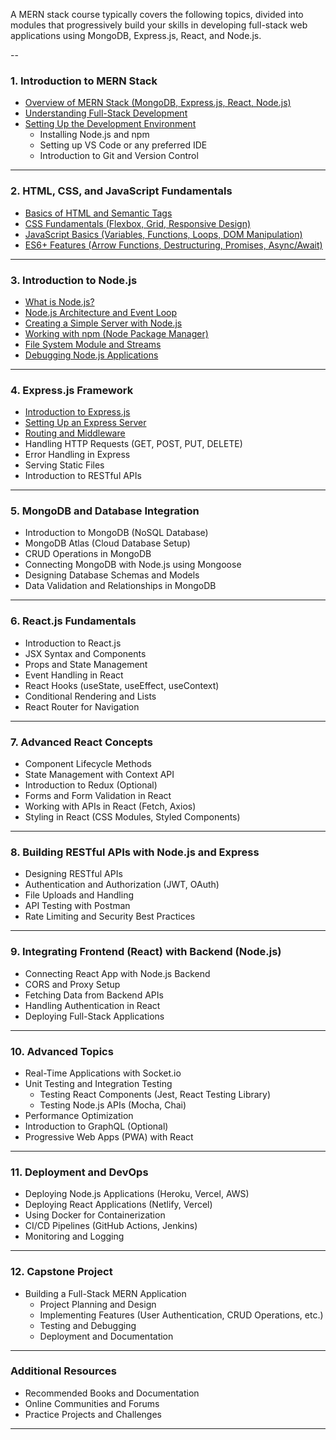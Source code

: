 A MERN stack course typically covers the following topics, divided into modules that progressively build your skills in developing full-stack web applications using MongoDB, Express.js, React, and Node.js.

--

### **1. Introduction to MERN Stack**
- [Overview of MERN Stack (MongoDB, Express.js, React, Node.js)](https://github.com/aw-junaid/Computer-Science/blob/main/Web%20Technologies/MERN/Course/Overview%20of%20MERN%20Stack%20(MongoDB%2C%20Express.js%2C%20React%2C%20Node.js).md)
- [Understanding Full-Stack Development](https://github.com/aw-junaid/Computer-Science/blob/main/Web%20Technologies/MERN/Course/Understanding%20Full-Stack%20Development.md)
- [Setting Up the Development Environment](https://github.com/aw-junaid/Computer-Science/blob/main/Web%20Technologies/MERN/Course/Setting%20Up%20the%20Development%20Environment.md)
  - Installing Node.js and npm
  - Setting up VS Code or any preferred IDE
  - Introduction to Git and Version Control

---

### **2. HTML, CSS, and JavaScript Fundamentals**
- [Basics of HTML and Semantic Tags](https://github.com/aw-junaid/Computer-Science/blob/main/Web%20Technologies/MERN/Course/Basics%20of%20HTML%20and%20Semantic%20Tags.md)
- [CSS Fundamentals (Flexbox, Grid, Responsive Design)](https://github.com/aw-junaid/Computer-Science/blob/main/Web%20Technologies/MERN/Course/CSS%20Fundamentals%20(Flexbox%2C%20Grid%2C%20Responsive%20Design).md)
- [JavaScript Basics (Variables, Functions, Loops, DOM Manipulation)](https://github.com/aw-junaid/Computer-Science/blob/main/Web%20Technologies/MERN/Course/JavaScript%20Basics%20(Variables%2C%20Functions%2C%20Loops%2C%20DOM%20Manipulation).md)
- [ES6+ Features (Arrow Functions, Destructuring, Promises, Async/Await)](https://github.com/aw-junaid/Computer-Science/blob/main/Web%20Technologies/MERN/Course/ES6%2B%20Features%20(Arrow%20Functions%2C%20Destructuring%2C%20Promises%2C%20Async-Await).md)

---

### **3. Introduction to Node.js**
- [What is Node.js?](https://github.com/aw-junaid/Computer-Science/blob/main/Web%20Technologies/MERN/Course/What%20is%20Node.js%3F.md)
- [Node.js Architecture and Event Loop](https://github.com/aw-junaid/Computer-Science/blob/main/Web%20Technologies/MERN/Course/Node.js%20Architecture%20and%20Event%20Loop.md)
- [Creating a Simple Server with Node.js](https://github.com/aw-junaid/Computer-Science/blob/main/Web%20Technologies/MERN/Course/Creating%20a%20Simple%20Server%20with%20Node.js.md)
- [Working with npm (Node Package Manager)](https://github.com/aw-junaid/Computer-Science/blob/main/Web%20Technologies/MERN/Course/Working%20with%20npm%20(Node%20Package%20Manager).md)
- [File System Module and Streams](https://github.com/aw-junaid/Computer-Science/blob/main/Web%20Technologies/MERN/Course/File%20System%20Module%20and%20Streams.md)
- [Debugging Node.js Applications](https://github.com/aw-junaid/Computer-Science/blob/main/Web%20Technologies/MERN/Course/Debugging%20Node.js%20Applications.md)

---

### **4. Express.js Framework**
- [Introduction to Express.js](https://github.com/aw-junaid/Computer-Science/blob/main/Web%20Technologies/MERN/Course/Introduction%20to%20Express.js.md)
- [Setting Up an Express Server](https://github.com/aw-junaid/Computer-Science/blob/main/Web%20Technologies/MERN/Course/Setting%20Up%20an%20Express%20Server.md)
- [Routing and Middleware](https://github.com/aw-junaid/Computer-Science/blob/main/Web%20Technologies/MERN/Course/Routing%20and%20Middleware.md)
- Handling HTTP Requests (GET, POST, PUT, DELETE)
- Error Handling in Express
- Serving Static Files
- Introduction to RESTful APIs

---

### **5. MongoDB and Database Integration**
- Introduction to MongoDB (NoSQL Database)
- MongoDB Atlas (Cloud Database Setup)
- CRUD Operations in MongoDB
- Connecting MongoDB with Node.js using Mongoose
- Designing Database Schemas and Models
- Data Validation and Relationships in MongoDB

---

### **6. React.js Fundamentals**
- Introduction to React.js
- JSX Syntax and Components
- Props and State Management
- Event Handling in React
- React Hooks (useState, useEffect, useContext)
- Conditional Rendering and Lists
- React Router for Navigation

---

### **7. Advanced React Concepts**
- Component Lifecycle Methods
- State Management with Context API
- Introduction to Redux (Optional)
- Forms and Form Validation in React
- Working with APIs in React (Fetch, Axios)
- Styling in React (CSS Modules, Styled Components)

---

### **8. Building RESTful APIs with Node.js and Express**
- Designing RESTful APIs
- Authentication and Authorization (JWT, OAuth)
- File Uploads and Handling
- API Testing with Postman
- Rate Limiting and Security Best Practices

---

### **9. Integrating Frontend (React) with Backend (Node.js)**
- Connecting React App with Node.js Backend
- CORS and Proxy Setup
- Fetching Data from Backend APIs
- Handling Authentication in React
- Deploying Full-Stack Applications

---

### **10. Advanced Topics**
- Real-Time Applications with Socket.io
- Unit Testing and Integration Testing
  - Testing React Components (Jest, React Testing Library)
  - Testing Node.js APIs (Mocha, Chai)
- Performance Optimization
- Introduction to GraphQL (Optional)
- Progressive Web Apps (PWA) with React

---

### **11. Deployment and DevOps**
- Deploying Node.js Applications (Heroku, Vercel, AWS)
- Deploying React Applications (Netlify, Vercel)
- Using Docker for Containerization
- CI/CD Pipelines (GitHub Actions, Jenkins)
- Monitoring and Logging

---

### **12. Capstone Project**
- Building a Full-Stack MERN Application
  - Project Planning and Design
  - Implementing Features (User Authentication, CRUD Operations, etc.)
  - Testing and Debugging
  - Deployment and Documentation

---

### **Additional Resources**
- Recommended Books and Documentation
- Online Communities and Forums
- Practice Projects and Challenges

---
